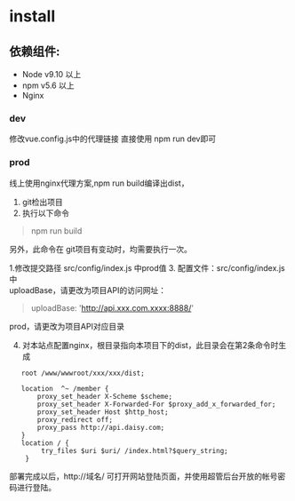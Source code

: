 # install

## 依赖组件: 
- Node v9.10 以上
- npm v5.6 以上
- Nginx 

### dev
修改vue.config.js中的代理链接 
直接使用 npm run dev即可


### prod
线上使用nginx代理方案,npm run build编译出dist，   
1. git检出项目  
2. 执行以下命令
> npm run build  

另外，此命令在 git项目有变动时，均需要执行一次。

1.修改提交路径   src/config/index.js 中prod值
3. 配置文件：src/config/index.js中    
uploadBase，请更改为项目API的访问网址：
> uploadBase: 'http://api.xxx.com.xxxx:8888/'

prod，请更改为项目API对应目录

4. 对本站点配置nginx，根目录指向本项目下的dist，此目录会在第2条命令时生成
```
   root /www/wwwroot/xxx/xxx/dist;
  
   location  ^~ /member {
       proxy_set_header X-Scheme $scheme;
       proxy_set_header X-Forwarded-For $proxy_add_x_forwarded_for;
       proxy_set_header Host $http_host;
       proxy_redirect off;
       proxy_pass http://api.daisy.com;
   }
   location / {
        try_files $uri $uri/ /index.html?$query_string;
    }
```

部署完成以后，http://域名/ 可打开网站登陆页面，并使用超管后台开放的帐号密码进行登陆。
